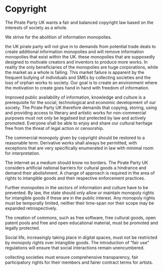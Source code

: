 Copyright
=========

The Pirate Party UK wants a fair and balanced copyright law based on the
interests of society as a whole.

We strive for the abolition of information monopolies.

the UK pirate party will not give in to demands from potential trade deals to create additional information monopolies and will remove information monopolies that exist within the UK. these monopolies that are supposedly designed to motivate creators and inventors to produce more works. In reality the only beneficiaries of the monopolies are huge corporations, while the market as a whole is failing. This market failure is apparent by the frequent bullying of individuals and SMEs by collecting societies and the loss of orphan works to society. Our goal is to create an environment where the motivation to create goes hand in hand with freedom of information.

Improved public availability of information, knowledge and culture is a
prerequisite for the social, technological and economic development of
our society. The Pirate Party UK therefore demands that copying, storing,
using and providing access to literary and artistic works for non-commercial
purposes must not only be legalised but protected by law and actively
promoted. Everyone shall be able to enjoy and share our cultural
heritage free from the threat of legal action or censorship.

The commercial monopoly given by copyright should be restored to a
reasonable term. Derivative works shall always be permitted, with
exceptions that are very specifically enumerated in law with minimal
room for interpretation.

The internet as a medium should know no borders. The Pirate Party UK considers artificial national barriers for cultural goods a hindrance and demand their abolishment. A change of
approach is required in the area of rights to intangible goods and
their respective enforcement practices.

Further monopolies in the sectors of information and culture have to be
prevented. By law, the state should only allow or maintain monopoly
rights for intangible goods if these are in the public interest. Any
monopoly rights must be temporally limited, neither their time-span nor
their scope may be expanded retrospectively.

The creation of commons, such as free software, free cultural goods,
open patent pools and free and open educational material, must be
promoted and legally protected.

Social life, increasingly taking place in digital spaces, must not be
restricted by monopoly rights over intangible goods. The introduction
of “fair use" regulations will ensure that social interactions remain
unencumbered.

collecting societies must ensure comprehensive transparency,
fair participatory rights for their members and fairer contract terms
for artists.
